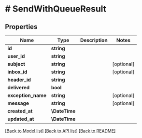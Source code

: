 # # SendWithQueueResult

## Properties

Name | Type | Description | Notes
------------ | ------------- | ------------- | -------------
**id** | **string** |  |
**user_id** | **string** |  |
**subject** | **string** |  | [optional]
**inbox_id** | **string** |  | [optional]
**header_id** | **string** |  |
**delivered** | **bool** |  |
**exception_name** | **string** |  | [optional]
**message** | **string** |  | [optional]
**created_at** | **\DateTime** |  |
**updated_at** | **\DateTime** |  |

[[Back to Model list]](../../README#models) [[Back to API list]](../../README#endpoints) [[Back to README]](../../README)
